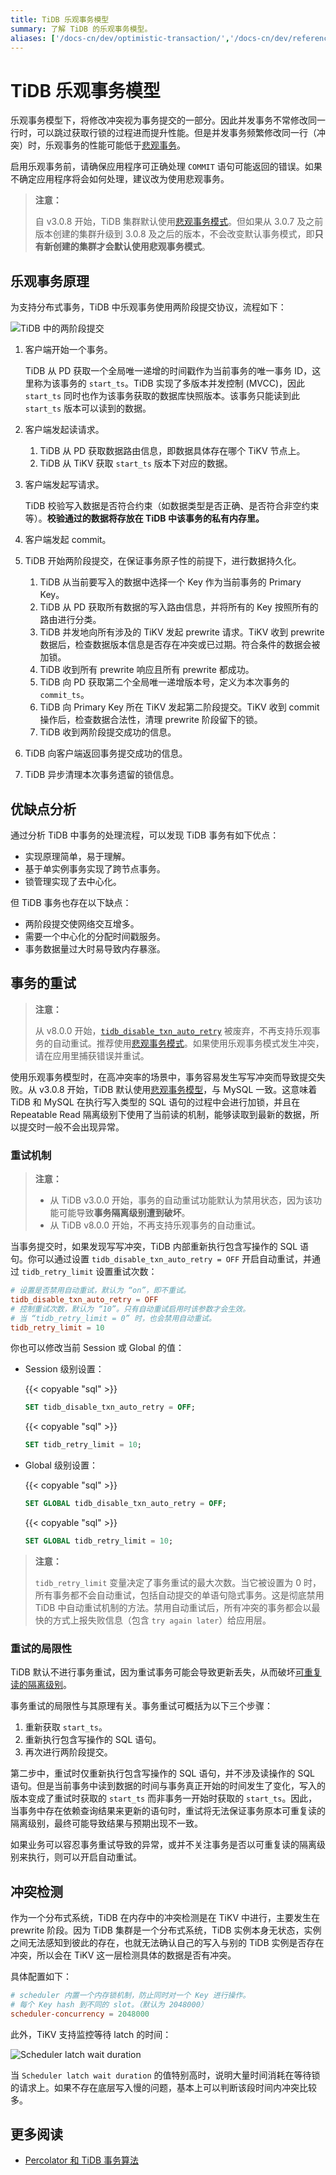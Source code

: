 ```yaml
---
title: TiDB 乐观事务模型
summary: 了解 TiDB 的乐观事务模型。
aliases: ['/docs-cn/dev/optimistic-transaction/','/docs-cn/dev/reference/transactions/transaction-optimistic/','/docs-cn/dev/reference/transactions/transaction-model/']
---
```


# TiDB 乐观事务模型

乐观事务模型下，将修改冲突视为事务提交的一部分。因此并发事务不常修改同一行时，可以跳过获取行锁的过程进而提升性能。但是并发事务频繁修改同一行（冲突）时，乐观事务的性能可能低于[悲观事务](/pessimistic-transaction.md)。

启用乐观事务前，请确保应用程序可正确处理 `COMMIT` 语句可能返回的错误。如果不确定应用程序将会如何处理，建议改为使用悲观事务。

> **注意：**
>
> 自 v3.0.8 开始，TiDB 集群默认使用[悲观事务模式](/pessimistic-transaction.md)。但如果从 3.0.7 及之前版本创建的集群升级到 3.0.8 及之后的版本，不会改变默认事务模式，即**只有新创建的集群才会默认使用悲观事务模式**。

## 乐观事务原理

为支持分布式事务，TiDB 中乐观事务使用两阶段提交协议，流程如下：

![TiDB 中的两阶段提交](/media/2pc-in-tidb.png)

1. 客户端开始一个事务。

    TiDB 从 PD 获取一个全局唯一递增的时间戳作为当前事务的唯一事务 ID，这里称为该事务的 `start_ts`。TiDB 实现了多版本并发控制 (MVCC)，因此 `start_ts` 同时也作为该事务获取的数据库快照版本。该事务只能读到此 `start_ts` 版本可以读到的数据。

2. 客户端发起读请求。

    1. TiDB 从 PD 获取数据路由信息，即数据具体存在哪个 TiKV 节点上。
    2. TiDB 从 TiKV 获取 `start_ts` 版本下对应的数据。

3. 客户端发起写请求。

    TiDB 校验写入数据是否符合约束（如数据类型是否正确、是否符合非空约束等）。**校验通过的数据将存放在 TiDB 中该事务的私有内存里。**

4. 客户端发起 commit。

5. TiDB 开始两阶段提交，在保证事务原子性的前提下，进行数据持久化。

    1. TiDB 从当前要写入的数据中选择一个 Key 作为当前事务的 Primary Key。
    2. TiDB 从 PD 获取所有数据的写入路由信息，并将所有的 Key 按照所有的路由进行分类。
    3. TiDB 并发地向所有涉及的 TiKV 发起 prewrite 请求。TiKV 收到 prewrite 数据后，检查数据版本信息是否存在冲突或已过期。符合条件的数据会被加锁。
    4. TiDB 收到所有 prewrite 响应且所有 prewrite 都成功。
    5. TiDB 向 PD 获取第二个全局唯一递增版本号，定义为本次事务的 `commit_ts`。
    6. TiDB 向 Primary Key 所在 TiKV 发起第二阶段提交。TiKV 收到 commit 操作后，检查数据合法性，清理 prewrite 阶段留下的锁。
    7. TiDB 收到两阶段提交成功的信息。

6. TiDB 向客户端返回事务提交成功的信息。

7. TiDB 异步清理本次事务遗留的锁信息。

## 优缺点分析

通过分析 TiDB 中事务的处理流程，可以发现 TiDB 事务有如下优点：

* 实现原理简单，易于理解。
* 基于单实例事务实现了跨节点事务。
* 锁管理实现了去中心化。

但 TiDB 事务也存在以下缺点：

* 两阶段提交使网络交互增多。
* 需要一个中心化的分配时间戳服务。
* 事务数据量过大时易导致内存暴涨。

## 事务的重试

> **注意：**
>
> 从 v8.0.0 开始，[`tidb_disable_txn_auto_retry`](/system-variables.md#tidb_disable_txn_auto_retry) 被废弃，不再支持乐观事务的自动重试。推荐使用[悲观事务模式](/pessimistic-transaction.md)。如果使用乐观事务模式发生冲突，请在应用里捕获错误并重试。

使用乐观事务模型时，在高冲突率的场景中，事务容易发生写写冲突而导致提交失败。从 v3.0.8 开始，TiDB 默认使用[悲观事务模型](/pessimistic-transaction.md)，与 MySQL 一致。这意味着 TiDB 和 MySQL 在执行写入类型的 SQL 语句的过程中会进行加锁，并且在 Repeatable Read 隔离级别下使用了当前读的机制，能够读取到最新的数据，所以提交时一般不会出现异常。

### 重试机制

> **注意：**
>
> - 从 TiDB v3.0.0 开始，事务的自动重试功能默认为禁用状态，因为该功能可能导致**事务隔离级别遭到破坏**。
> - 从 TiDB v8.0.0 开始，不再支持乐观事务的自动重试。

当事务提交时，如果发现写写冲突，TiDB 内部重新执行包含写操作的 SQL 语句。你可以通过设置 `tidb_disable_txn_auto_retry = OFF` 开启自动重试，并通过 `tidb_retry_limit` 设置重试次数：

```toml
# 设置是否禁用自动重试，默认为 “on”，即不重试。
tidb_disable_txn_auto_retry = OFF
# 控制重试次数，默认为 “10”。只有自动重试启用时该参数才会生效。
# 当 “tidb_retry_limit = 0” 时，也会禁用自动重试。
tidb_retry_limit = 10
```

你也可以修改当前 Session 或 Global 的值：

- Session 级别设置：

    {{< copyable "sql" >}}

    ```sql
    SET tidb_disable_txn_auto_retry = OFF;
    ```

    {{< copyable "sql" >}}

    ```sql
    SET tidb_retry_limit = 10;
    ```

- Global 级别设置：

    {{< copyable "sql" >}}

    ```sql
    SET GLOBAL tidb_disable_txn_auto_retry = OFF;
    ```

    {{< copyable "sql" >}}

    ```sql
    SET GLOBAL tidb_retry_limit = 10;
    ```

> **注意：**
>
> `tidb_retry_limit` 变量决定了事务重试的最大次数。当它被设置为 0 时，所有事务都不会自动重试，包括自动提交的单语句隐式事务。这是彻底禁用 TiDB 中自动重试机制的方法。禁用自动重试后，所有冲突的事务都会以最快的方式上报失败信息（包含 `try again later`）给应用层。

### 重试的局限性

TiDB 默认不进行事务重试，因为重试事务可能会导致更新丢失，从而破坏[可重复读的隔离级别](/transaction-isolation-levels.md)。

事务重试的局限性与其原理有关。事务重试可概括为以下三个步骤：

1. 重新获取 `start_ts`。
2. 重新执行包含写操作的 SQL 语句。
3. 再次进行两阶段提交。

第二步中，重试时仅重新执行包含写操作的 SQL 语句，并不涉及读操作的 SQL 语句。但是当前事务中读到数据的时间与事务真正开始的时间发生了变化，写入的版本变成了重试时获取的 `start_ts` 而非事务一开始时获取的 `start_ts`。因此，当事务中存在依赖查询结果来更新的语句时，重试将无法保证事务原本可重复读的隔离级别，最终可能导致结果与预期出现不一致。

如果业务可以容忍事务重试导致的异常，或并不关注事务是否以可重复读的隔离级别来执行，则可以开启自动重试。

## 冲突检测

作为一个分布式系统，TiDB 在内存中的冲突检测是在 TiKV 中进行，主要发生在 prewrite 阶段。因为 TiDB 集群是一个分布式系统，TiDB 实例本身无状态，实例之间无法感知到彼此的存在，也就无法确认自己的写入与别的 TiDB 实例是否存在冲突，所以会在 TiKV 这一层检测具体的数据是否有冲突。

具体配置如下：

```toml
# scheduler 内置一个内存锁机制，防止同时对一个 Key 进行操作。
# 每个 Key hash 到不同的 slot。（默认为 2048000）
scheduler-concurrency = 2048000
```

此外，TiKV 支持监控等待 latch 的时间：

![Scheduler latch wait duration](/media/optimistic-transaction-metric.png)

当 `Scheduler latch wait duration` 的值特别高时，说明大量时间消耗在等待锁的请求上。如果不存在底层写入慢的问题，基本上可以判断该段时间内冲突比较多。

## 更多阅读

- [Percolator 和 TiDB 事务算法](https://pingcap.com/blog-cn/percolator-and-txn/)
